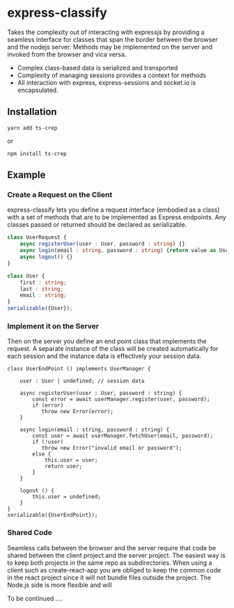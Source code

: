 # express-classify

Takes the complexity out of interacting with expressjs by providing a seamless interface for classes that span the border between the browser and the nodejs server.  Methods may be implemented on the server and invoked from the browser and vica versa.  

* Complex class-based data is serialized and transported
* Complexity of managing sessions provides a context for methods
* All interaction with express, express-sessions and socket.io is encapsulated.



## Installation

```yarn add ts-crep```

or

```npm install ts-crep```





## Example

### Create a Request on the Client

express-classify lets you define a request interface (embodied as a class) with a set of methods that are to be implemented as Express endpoints.  Any classes passed or returned should be declared as serializable.

```typescript
class UserRequest {
    async registerUser(user : User, password : string) {}
    async login(email : string, password : string) {return value as User}
    async logout() {}
}

class User {
    first : string;
    last : string;
    email : string;
}
serializable({User});
```
### Implement it on the Server
Then on the server you define an end point class that implements the request.  A separate instance of the class will be created automatically for each session and the instance data is effectively your session data.
```
class UserEndPoint () implements UserManager {

    user : User | undefined; // session data
    
    async registerUser(user : User, password : string) {
        const error = await userManager.register(user, password);
        if (error)
           throw new Error(error);
    }
    
    async login(email : string, password : string) {
        const user = await userManager.fetchUser(email, password);
        if (!user)
           throw new Error("invalid email or password");
        else {
            this.user = user;   
            return user;
        }
    }
    
    logout () {
        this.user = undefined;
    } 
}
serializable({UserEndPoint});
```
### Shared Code
Seamless calls between the browser and the server require that code be shared between the client project and the server project. The easiest way is to keep both projects in the same repo as subdirectories.  When using a client such as create-react-app you are obliged to keep the common code in the react project since it will not bundle files outside the project.  The Node.js side is more flexible and will   

To be continued ....


